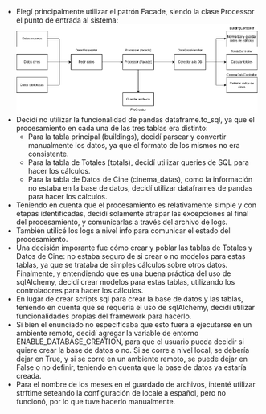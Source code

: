 - Elegí principalmente utilizar el patrón Facade, siendo la clase Processor el punto de entrada al sistema:
![Esquema](esquema.png)
- Decidí no utilizar la funcionalidad de pandas dataframe.to_sql, ya que el procesamiento en cada una de las tres tablas era distinto:
    - Para la tabla principal (buildings), decidí parsear y convertir manualmente los datos, ya que el formato de los mismos no era consistente.
    - Para la tabla de Totales (totals), decidí utilizar queries de SQL para hacer los cálculos.
    - Para la tabla de Datos de Cine (cinema_datas), como la información no estaba en la base de datos, decidí utilizar dataframes de pandas para hacer los cálculos.
- Teniendo en cuenta que el procesamiento es relativamente simple y con etapas identificadas, decidí solamente atrapar las excepciones al final del procesamiento, y comunicarlas a través del archivo de logs.
- También utilicé los logs a nivel info para comunicar el estado del procesamiento.
- Una decisión imporante fue cómo crear y poblar las tablas de Totales y Datos de Cine: no estaba seguro de si crear o no modelos para estas tablas, ya que se trataba de simples cálculos sobre otros datos. Finalmente, y entendiendo que es una buena práctica del uso de sqlAlchemy, decidí crear modelos para estas tablas, utilizando los controladores para hacer los cálculos.
- En lugar de crear scripts sql para crear la base de datos y las tablas, teniendo en cuenta que se requería el uso de sqlAlchemy, decidí utilizar funcionalidades propias del framework para hacerlo.
- Si bien el enunciado no especificaba que esto fuera a ejecutarse en un ambiente remoto, decidí agregar la variable de entorno ENABLE_DATABASE_CREATION, para que el usuario pueda decidir si quiere crear la base de datos o no. Si se corre a nivel local, se debería dejar en True, y si se corre en un ambiente remoto, se puede dejar en False o no definir, teniendo en cuenta que la base de datos ya estaría creada.
- Para el nombre de los meses en el guardado de archivos, intenté utilizar strftime seteando la configuración de locale a español, pero no funcionó, por lo que tuve hacerlo manualmente.
